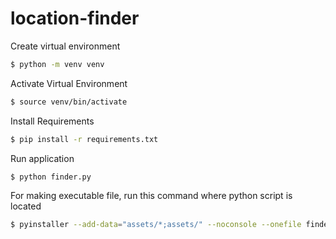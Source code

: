 # location-finder

Create virtual environment
```bash
$ python -m venv venv 
```
Activate Virtual Environment
```bash
$ source venv/bin/activate 
```
Install Requirements
```bash
$ pip install -r requirements.txt 
```
Run application
```bash
$ python finder.py 
```
For making executable file, run this command where python script is located
```bash
$ pyinstaller --add-data="assets/*;assets/" --noconsole --onefile finder.py 
```